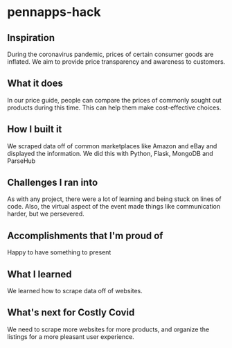 # pennapps-hack

## Inspiration 
During the coronavirus pandemic, prices of certain consumer goods are inflated. We aim to provide price transparency and awareness to customers.
## What it does
In our price guide, people can compare the prices of commonly sought out products during this time. This can help them make cost-effective choices.
## How I built it
We scraped data off of common marketplaces like Amazon and eBay and displayed the information. We did this with Python, Flask, MongoDB and ParseHub
## Challenges I ran into
As with any project, there were a lot of learning and being stuck on lines of code. Also, the virtual aspect of the event made things like communication harder, but we persevered. 
## Accomplishments that I'm proud of
Happy to have something to present
## What I learned
We learned how to scrape data off of websites.
## What's next for Costly Covid
We need to scrape more websites for more products, and organize the listings for a more pleasant user experience.
